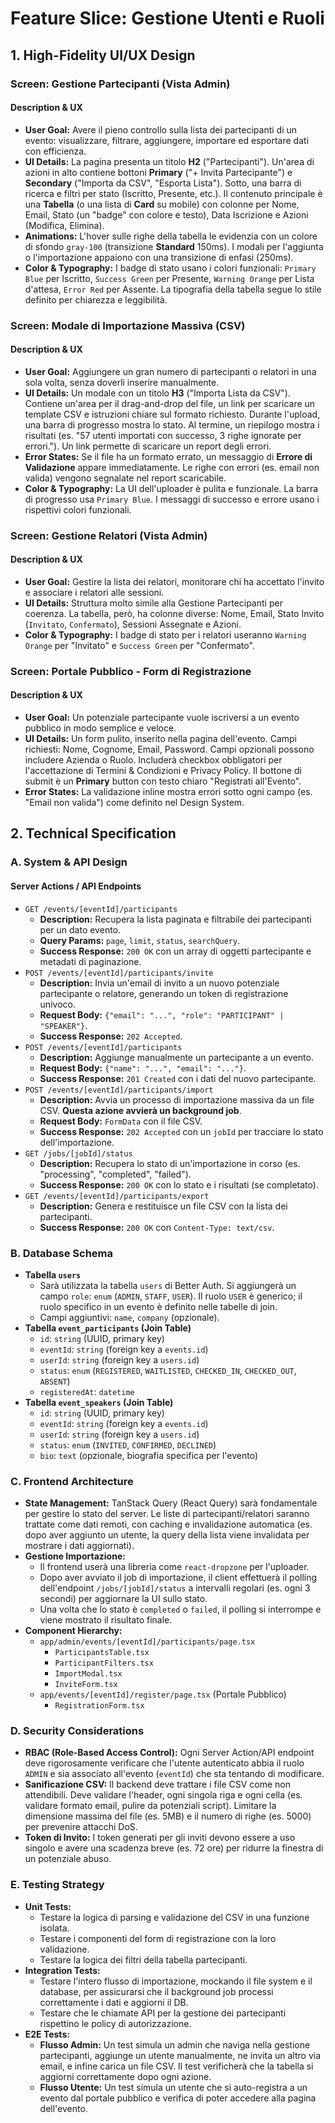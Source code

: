 # Feature Slice: Gestione Utenti e Ruoli

## 1. High-Fidelity UI/UX Design

### Screen: Gestione Partecipanti (Vista Admin)
#### **Description & UX**
*   **User Goal:** Avere il pieno controllo sulla lista dei partecipanti di un evento: visualizzare, filtrare, aggiungere, importare ed esportare dati con efficienza.
*   **UI Details:** La pagina presenta un titolo **H2** ("Partecipanti"). Un'area di azioni in alto contiene bottoni **Primary** ("+ Invita Partecipante") e **Secondary** ("Importa da CSV", "Esporta Lista"). Sotto, una barra di ricerca e filtri per stato (Iscritto, Presente, etc.). Il contenuto principale è una **Tabella** (o una lista di **Card** su mobile) con colonne per Nome, Email, Stato (un "badge" con colore e testo), Data Iscrizione e Azioni (Modifica, Elimina).
*   **Animations:** L'hover sulle righe della tabella le evidenzia con un colore di sfondo `gray-100` (transizione **Standard** 150ms). I modali per l'aggiunta o l'importazione appaiono con una transizione di enfasi (250ms).
*   **Color & Typography:** I badge di stato usano i colori funzionali: `Primary Blue` per Iscritto, `Success Green` per Presente, `Warning Orange` per Lista d'attesa, `Error Red` per Assente. La tipografia della tabella segue lo stile definito per chiarezza e leggibilità.

### Screen: Modale di Importazione Massiva (CSV)
#### **Description & UX**
*   **User Goal:** Aggiungere un gran numero di partecipanti o relatori in una sola volta, senza doverli inserire manualmente.
*   **UI Details:** Un modale con un titolo **H3** ("Importa Lista da CSV"). Contiene un'area per il drag-and-drop del file, un link per scaricare un template CSV e istruzioni chiare sul formato richiesto. Durante l'upload, una barra di progresso mostra lo stato. Al termine, un riepilogo mostra i risultati (es. "57 utenti importati con successo, 3 righe ignorate per errori."). Un link permette di scaricare un report degli errori.
*   **Error States:** Se il file ha un formato errato, un messaggio di **Errore di Validazione** appare immediatamente. Le righe con errori (es. email non valida) vengono segnalate nel report scaricabile.
*   **Color & Typography:** La UI dell'uploader è pulita e funzionale. La barra di progresso usa `Primary Blue`. I messaggi di successo e errore usano i rispettivi colori funzionali.

### Screen: Gestione Relatori (Vista Admin)
#### **Description & UX**
*   **User Goal:** Gestire la lista dei relatori, monitorare chi ha accettato l'invito e associare i relatori alle sessioni.
*   **UI Details:** Struttura molto simile alla Gestione Partecipanti per coerenza. La tabella, però, ha colonne diverse: Nome, Email, Stato Invito (`Invitato`, `Confermato`), Sessioni Assegnate e Azioni.
*   **Color & Typography:** I badge di stato per i relatori useranno `Warning Orange` per "Invitato" e `Success Green` per "Confermato".

### Screen: Portale Pubblico - Form di Registrazione
#### **Description & UX**
*   **User Goal:** Un potenziale partecipante vuole iscriversi a un evento pubblico in modo semplice e veloce.
*   **UI Details:** Un form pulito, inserito nella pagina dell'evento. Campi richiesti: Nome, Cognome, Email, Password. Campi opzionali possono includere Azienda o Ruolo. Includerà checkbox obbligatori per l'accettazione di Termini & Condizioni e Privacy Policy. Il bottone di submit è un **Primary** button con testo chiaro "Registrati all'Evento".
*   **Error States:** La validazione inline mostra errori sotto ogni campo (es. "Email non valida") come definito nel Design System.

## 2. Technical Specification

### A. System & API Design
#### **Server Actions / API Endpoints**
*   `GET /events/[eventId]/participants`
    *   **Description:** Recupera la lista paginata e filtrabile dei partecipanti per un dato evento.
    *   **Query Params:** `page`, `limit`, `status`, `searchQuery`.
    *   **Success Response:** `200 OK` con un array di oggetti partecipante e metadati di paginazione.
*   `POST /events/[eventId]/participants/invite`
    *   **Description:** Invia un'email di invito a un nuovo potenziale partecipante o relatore, generando un token di registrazione univoco.
    *   **Request Body:** `{"email": "...", "role": "PARTICIPANT" | "SPEAKER"}`.
    *   **Success Response:** `202 Accepted`.
*   `POST /events/[eventId]/participants`
    *   **Description:** Aggiunge manualmente un partecipante a un evento.
    *   **Request Body:** `{"name": "...", "email": "..."}`.
    *   **Success Response:** `201 Created` con i dati del nuovo partecipante.
*   `POST /events/[eventId]/participants/import`
    *   **Description:** Avvia un processo di importazione massiva da un file CSV. **Questa azione avvierà un background job**.
    *   **Request Body:** `FormData` con il file CSV.
    *   **Success Response:** `202 Accepted` con un `jobId` per tracciare lo stato dell'importazione.
*   `GET /jobs/[jobId]/status`
    *   **Description:** Recupera lo stato di un'importazione in corso (es. "processing", "completed", "failed").
    *   **Success Response:** `200 OK` con lo stato e i risultati (se completato).
*   `GET /events/[eventId]/participants/export`
    *   **Description:** Genera e restituisce un file CSV con la lista dei partecipanti.
    *   **Success Response:** `200 OK` con `Content-Type: text/csv`.

### B. Database Schema
*   **Tabella `users`**
    *   Sarà utilizzata la tabella `users` di Better Auth. Si aggiungerà un campo `role`: `enum` (`ADMIN`, `STAFF`, `USER`). Il ruolo `USER` è generico; il ruolo specifico in un evento è definito nelle tabelle di join.
    *   Campi aggiuntivi: `name`, `company` (opzionale).
*   **Tabella `event_participants` (Join Table)**
    *   `id`: `string` (UUID, primary key)
    *   `eventId`: `string` (foreign key a `events.id`)
    *   `userId`: `string` (foreign key a `users.id`)
    *   `status`: `enum` (`REGISTERED`, `WAITLISTED`, `CHECKED_IN`, `CHECKED_OUT`, `ABSENT`)
    *   `registeredAt`: `datetime`
*   **Tabella `event_speakers` (Join Table)**
    *   `id`: `string` (UUID, primary key)
    *   `eventId`: `string` (foreign key a `events.id`)
    *   `userId`: `string` (foreign key a `users.id`)
    *   `status`: `enum` (`INVITED`, `CONFIRMED`, `DECLINED`)
    *   `bio`: `text` (opzionale, biografia specifica per l'evento)

### C. Frontend Architecture
*   **State Management:** TanStack Query (React Query) sarà fondamentale per gestire lo stato del server. Le liste di partecipanti/relatori saranno trattate come dati remoti, con caching e invalidazione automatica (es. dopo aver aggiunto un utente, la query della lista viene invalidata per mostrare i dati aggiornati).
*   **Gestione Importazione:**
    *   Il frontend userà una libreria come `react-dropzone` per l'uploader.
    *   Dopo aver avviato il job di importazione, il client effettuerà il polling dell'endpoint `/jobs/[jobId]/status` a intervalli regolari (es. ogni 3 secondi) per aggiornare la UI sullo stato.
    *   Una volta che lo stato è `completed` o `failed`, il polling si interrompe e viene mostrato il risultato finale.
*   **Component Hierarchy:**
    *   `app/admin/events/[eventId]/participants/page.tsx`
        *   `ParticipantsTable.tsx`
        *   `ParticipantFilters.tsx`
        *   `ImportModal.tsx`
        *   `InviteForm.tsx`
    *   `app/events/[eventId]/register/page.tsx` (Portale Pubblico)
        *   `RegistrationForm.tsx`

### D. Security Considerations
*   **RBAC (Role-Based Access Control):** Ogni Server Action/API endpoint deve rigorosamente verificare che l'utente autenticato abbia il ruolo `ADMIN` e sia associato all'evento (`eventId`) che sta tentando di modificare.
*   **Sanificazione CSV:** Il backend deve trattare i file CSV come non attendibili. Deve validare l'header, ogni singola riga e ogni cella (es. validare formato email, pulire da potenziali script). Limitare la dimensione massima del file (es. 5MB) e il numero di righe (es. 5000) per prevenire attacchi DoS.
*   **Token di Invito:** I token generati per gli inviti devono essere a uso singolo e avere una scadenza breve (es. 72 ore) per ridurre la finestra di un potenziale abuso.

### E. Testing Strategy
*   **Unit Tests:**
    *   Testare la logica di parsing e validazione del CSV in una funzione isolata.
    *   Testare i componenti del form di registrazione con la loro validazione.
    *   Testare la logica dei filtri della tabella partecipanti.
*   **Integration Tests:**
    *   Testare l'intero flusso di importazione, mockando il file system e il database, per assicurarsi che il background job processi correttamente i dati e aggiorni il DB.
    *   Testare che le chiamate API per la gestione dei partecipanti rispettino le policy di autorizzazione.
*   **E2E Tests:**
    *   **Flusso Admin:** Un test simula un admin che naviga nella gestione partecipanti, aggiunge un utente manualmente, ne invita un altro via email, e infine carica un file CSV. Il test verificherà che la tabella si aggiorni correttamente dopo ogni azione.
    *   **Flusso Utente:** Un test simula un utente che si auto-registra a un evento dal portale pubblico e verifica di poter accedere alla pagina dell'evento.